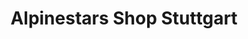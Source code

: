 ---
title: "Alpinestars Shop Stuttgart"
url: /stuttgart/alpinestars-shop-stuttgart/
shop: Motorrad
---